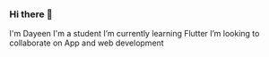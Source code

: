 ### Hi there 👋

I'm Dayeen
I'm a student 
I’m currently learning Flutter 
I’m looking to collaborate on App and web development


